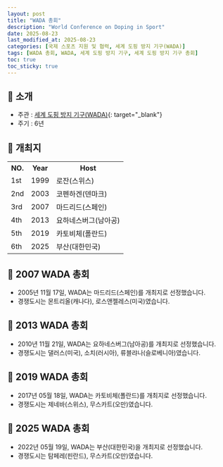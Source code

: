 ```yaml
---
layout: post
title: "WADA 총회"
description: "World Conference on Doping in Sport"
date: 2025-08-23
last_modified_at: 2025-08-23
categories: [국제 스포츠 지원 및 협력, 세계 도핑 방지 기구(WADA)]
tags: [WADA 총회, WADA, 세계 도핑 방지 기구, 세계 도핑 방지 기구 총회]
toc: true
toc_sticky: true
---
```

## 📜 소개
* 주관 : [세계 도핑 방지 기구(WADA)](https://www.wada-ama.org/en){: target="_blank"}
* 주기 : 6년

## 📜 개최지

<html>

<head>
    <meta charset="UTF-8">
</head>

<body>
    <table>
        <tr class="header-row">
            <th class="col-no">NO.</th>
            <th class="col-year">Year</th>
            <th class="col-host">Host</th>
        </tr>
        <tr>
            <td>1st</td>
            <td>1999</td>
            <td>로잔(스위스)</td>
        </tr>
        <tr>
            <td>2nd</td>
            <td>2003</td>
            <td>코펜하겐(덴마크)</td>
        </tr>
        <tr>
            <td>3rd</td>
            <td>2007</td>
            <td>마드리드(스페인)</td>
        </tr>
        <tr>
            <td>4th</td>
            <td>2013</td>
            <td>요하네스버그(남아공)</td>
        </tr>
        <tr>
            <td>5th</td>
            <td>2019</td>
            <td>카토비체(폴란드)</td>
        </tr>
        <tr class="korea-host-bg">
            <td><span class="korea-host">6th</span></td>
            <td><span class="korea-host">2025</span></td>
            <td><span class="korea-host">부산(대한민국)</span></td>
        </tr>
    </table>
</body>

</html>

## 📜 2007 WADA 총회 
* 2005년 11월 17일, WADA는 <span class="foreign-host">마드리드(스페인)</span>를 개최지로 선정했습니다.
* 경쟁도시는 몬트리올(캐나다), 로스앤젤레스(미국)였습니다.

## 📜 2013 WADA 총회 
* 2010년 11월 21일, WADA는 <span class="foreign-host">요하네스버그(남아공)</span>를 개최지로 선정했습니다.
* 경쟁도시는 댈러스(미국), 소치(러시아), 류블랴나(슬로베니아)였습니다.

## 📜 2019 WADA 총회 
* 2017년 05월 18일, WADA는 <span class="foreign-host">카토비체(폴란드)</span>를 개최지로 선정했습니다.
* 경쟁도시는 제네바(스위스), 무스카트(오만)였습니다.

## 📜 2025 WADA 총회
* 2022년 05월 19일, WADA는 <span class="korea-host">부산(대한민국)</span>을 개최지로 선정했습니다.
* 경쟁도시는 탐페레(핀란드), 무스카트(오만)였습니다.
